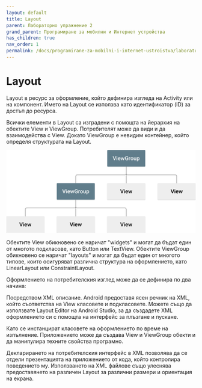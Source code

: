```yaml
---
layout: default
title: Layout
parent: Лабораторно упражнение 2
grand_parent: Програмиране за мобилни и Интернет устройства
has_children: true
nav_order: 1
permalink: /docs/programirane-za-mobilni-i-internet-ustroistva/laboratorno-uprazhnenie-2/layout
---
```

# Layout

Layout в ресурс за оформление, който дефинира изгледа на Activity или на компонент. Името на Layout се използва като идентификатор (ID) за достъп до ресурса.

Всички елементи в Layout са изградени с помощта на йерархия на обектите View и ViewGroup. Потребителят може да види и да взаимодейства с View. Докато ViewGroup е невидим контейнер, който определя структурата на Layout.

![](<../../../../assets/image (26).png>)

Обектите View обикновено се наричат ​​"widgets" и могат да бъдат един от многото подкласове, като Button или TextView. Обектите ViewGroup обикновено се наричат ​​"layouts" и могат да бъдат един от многото типове, които осигуряват различна структура на оформлението, като LinearLayout или ConstraintLayout.

Оформлението на потребителския изглед може да се дефинира по два начина:

Посредством XML описание. Android предоставя ясен речник на XML, който съответства на View класовете и подкласовете. Можете също да използвате Layout Editor на Android Studio, за да създадете XML оформлението си с помощта на интерфейс за плъзгане и пускане.

Като се инстанцират класовете на оформлението по време на изпълнение. Приложението може да създава View и ViewGroup обекти и да манипулира техните свойства програмно.

&#x20;Декларирането на потребителския интерфейс в XML позволява да се отдели презентацията на приложението от кода, който контролира поведението му. Използването на XML файлове също улеснява предоставянето на различен  Layout за различни размери и ориентация на екрана.
